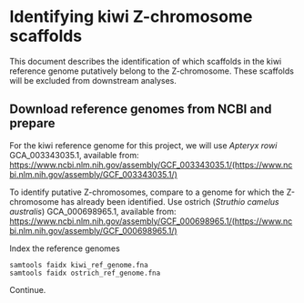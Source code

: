 # Identifying kiwi Z-chromosome scaffolds

This document describes the identification of which scaffolds in the kiwi reference genome putatively belong to the Z-chromosome. These scaffolds will be excluded from downstream analyses.

## Download reference genomes from NCBI and prepare

For the kiwi reference genome for this project, we will use *Apteryx rowi* GCA_003343035.1, available from:
https://www.ncbi.nlm.nih.gov/assembly/GCF_003343035.1/(https://www.ncbi.nlm.nih.gov/assembly/GCF_003343035.1/)

To identify putative Z-chromosomes, compare to a genome for which the Z-chromosome has already been identified. Use ostrich (*Struthio camelus australis*) GCA_000698965.1, available from:
https://www.ncbi.nlm.nih.gov/assembly/GCF_000698965.1/(https://www.ncbi.nlm.nih.gov/assembly/GCF_000698965.1/)

Index the reference genomes

```
samtools faidx kiwi_ref_genome.fna
samtools faidx ostrich_ref_genome.fna
```

Continue.
